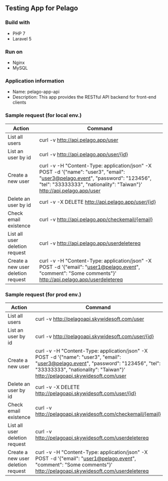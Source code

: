 Testing App for Pelago
-----------------------

### Build with
- PHP 7
- Laravel 5

### Run on
- Nginx
- MySQL

### Application information
- Name: pelago-app-api
- Description: This app provides the RESTful API backend for front-end clients

### Sample request (for local env.)
| Action | Command |
| ------ | ------- |
| List all users | curl -v http://api.pelago.app/user |
| List an user by id | curl -v http://api.pelago.app/user/{id} |
| Create a new user | curl -v -H "Content-Type: application/json" -X POST -d '{"name": "user3", "email": "user3@pelago.event", "password": "123456", "tel": "33333333", "nationality": "Taiwan"}' http://api.pelago.app/user |
| Delete an user by id | curl -v -X DELETE http://api.pelago.app/user/{id} |
| Check email existence | curl -v http://api.pelago.app/checkemail/{email} |
| List all user deletion request | curl -v http://api.pelago.app/userdeletereq |
| Create a new user deletion request | curl -v -H "Content-Type: application/json" -X POST -d '{"email": "user1@pelago.event", "comment": "Some comments"}' http://api.pelago.app/userdeletereq |

### Sample request (for prod env.)
| Action | Command |
| ------ | ------- |
| List all users | curl -v http://pelagoapi.skywidesoft.com/user |
| List an user by id | curl -v http://pelagoapi.skywidesoft.com/user/{id} |
| Create a new user | curl -v -H "Content-Type: application/json" -X POST -d '{"name": "user3", "email": "user3@pelago.event", "password": "123456", "tel": "33333333", "nationality": "Taiwan"}' http://pelagoapi.skywidesoft.com/user |
| Delete an user by id | curl -v -X DELETE http://pelagoapi.skywidesoft.com/user/{id} |
| Check email existence | curl -v http://pelagoapi.skywidesoft.com/checkemail/{email} |
| List all user deletion request | curl -v http://pelagoapi.skywidesoft.com/userdeletereq |
| Create a new user deletion request | curl -v -H "Content-Type: application/json" -X POST -d '{"email": "user1@pelago.event", "comment": "Some comments"}' http://pelagoapi.skywidesoft.com/userdeletereq |
